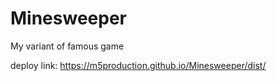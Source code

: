 # Minesweeper
My variant of famous game

deploy link: https://m5production.github.io/Minesweeper/dist/
